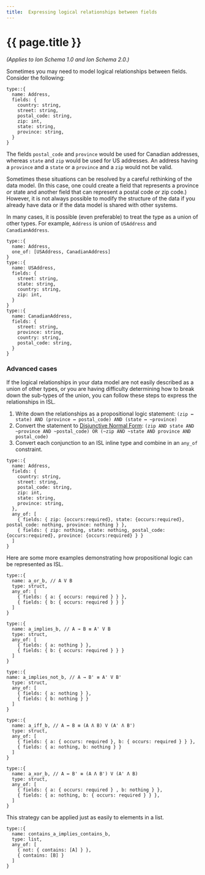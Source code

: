 ```yaml
---
title:  Expressing logical relationships between fields
---
```

# {{ page.title }}
_(Applies to Ion Schema 1.0 and Ion Schema 2.0.)_


Sometimes you may need to model logical relationships between fields. Consider the following:
```ion
type::{
  name: Address,
  fields: {
    country: string,
    street: string,
    postal_code: string,
    zip: int,
    state: string,
    province: string,
  }
}
```
The fields `postal_code` and `province` would be used for Canadian addresses, whereas `state` and `zip` would be used for US addresses.
An address having a `province` and a `state` or a `province` and a `zip` would not be valid.

Sometimes these situations can be resolved by a careful rethinking of the data model.
(In this case, one could create a field that represents a province _or_ state and another field that can represent a postal code _or_ zip code.)
However, it is not always possible to modify the structure of the data if you already have data or if the data model is shared with other systems.

In many cases, it is possible (even preferable) to treat the type as a union of other types.
For example, `Address` is union of `USAddress` and `CanadianAddress`.
```ion
type::{
  name: Address,
  one_of: [USAddress, CanadianAddress]
}
type::{
  name: USAddress,
  fields: {
    street: string,
    state: string,
    country: string,
    zip: int,
  }
}
type::{
  name: CanadianAddress,
  fields: {
    street: string,
    province: string,
    country: string,
    postal_code: string,
  }
}
```

### Advanced cases
If the logical relationships in your data model are not easily described as a union of other types, or you are having difficulty determining how to break down
the sub-types of the union, you can follow these steps to express the relationships in ISL.

1. Write down the relationships as a propositional logic statement: `(zip ↔ state) AND (province ↔ postal_code) AND (state ↔ ~province)`
2. Convert the statement to [Disjunctive Normal Form](https://en.wikipedia.org/wiki/Disjunctive_normal_form): `(zip AND state AND ~province AND ~postal_code) OR (~zip AND ~state AND province AND postal_code)`
3. Convert each conjunction to an ISL inline type and combine in an `any_of` constraint.

```ion
type::{
  name: Address,
  fields: {
    country: string,
    street: string,
    postal_code: string,
    zip: int,
    state: string,
    province: string,
  },
  any_of: [
    { fields: { zip: {occurs:required}, state: {occurs:required}, postal_code: nothing, province: nothing } },
    { fields: { zip: nothing, state: nothing, postal_code: {occurs:required}, province: {occurs:required} } }
  ]
}
```


Here are some more examples demonstrating how propositional logic can be represented as ISL.

```ion
type::{
  name: a_or_b, // A V B
  type: struct,
  any_of: [
    { fields: { a: { occurs: required } } },
    { fields: { b: { occurs: required } } }
  ]
}

type::{
  name: a_implies_b, // A → B ≡ A' V B
  type: struct,
  any_of: [
    { fields: { a: nothing } },
    { fields: { b: { occurs: required } } }
  ]
}

type::{
name: a_implies_not_b, // A → B' ≡ A' V B'
  type: struct,
  any_of: [
    { fields: { a: nothing } },
    { fields: { b: nothing } }
  ]
}

type::{
  name: a_iff_b, // A ↔ B ≡ (A Λ B) V (A' Λ B')
  type: struct,
  any_of: [
    { fields: { a: { occurs: required }, b: { occurs: required } } },
    { fields: { a: nothing, b: nothing } }
  ]
}

type::{
  name: a_xor_b, // A ↔ B' ≡ (A Λ B') V (A' Λ B)
  type: struct,
  any_of: [
    { fields: { a: { occurs: required } , b: nothing } },
    { fields: { a: nothing, b: { occurs: required } } },
  ]
}
```

This strategy can be applied just as easily to elements in a list.

```ion
type::{
  name: contains_a_implies_contains_b,
  type: list,
  any_of: [
    { not: { contains: [A] } },
    { contains: [B] }
  ]
}
```
